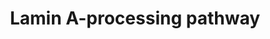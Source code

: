 ---
annotations:
- id: DOID:4
  type: Disease Ontology
  value: disease
- id: PW:0000003
  parent: signaling pathway
  type: Pathway Ontology
  value: signaling pathway
- id: DOID:3911
  parent: genetic disease
  type: Disease Ontology
  value: progeria
- id: PW:0000013
  parent: disease pathway
  type: Pathway Ontology
  value: disease pathway
authors:
- Lorasimons
- DeSl
- Egonw
- Fehrhart
- Laurent
communities:
- RareDiseases
description: 'All lamins, except lamin C, contain a CaaX tail. This tail is comprised
  of respectively cysteine, two aliphatic amino acids and any amino acid with a COOH-terminal
  (variable). Aliphatic amino acids are nonpolar and hydrophobic and include glycine,
  alanine, valine, leucine and isoleucine. This structure acts as recognition point
  for a sequence of modifications. First the terminal cysteine is farnesylated by
  farnesyl transferase, where a isoprenyl group is added to the cysteine residue -also
  called isoprenylation. This is followed by proteolytic cleavage of the aaX part
  by Zmpste24 and methylation (CH3) of cysteine. Isoprenylation and methylation are
  both necessary for the localization of lamin A and B-type lamins in to the INM.
  Until this point processing of lamin A and type-B lamins is similar. While in type-B
  lamins the isoprenyl group remains attached to the cysteine, lamin A has a second
  cleavage site to cleave off an additional 15 amino acids upstream of the cysteine.
  This cleavage is also done by Zmpste24 and takes place at INM. When these 15 amino
  acids, 18 in total including aaX, are cleaved off mature lamin A is produced (1,2).
  Lamin processing is involved in progeria.  '
last-edited: 2023-05-30
ndex: 72c63b02-8b6a-11eb-9e72-0ac135e8bacf
organisms:
- Homo sapiens
redirect_from:
- /index.php/Pathway:WP4299
- /instance/WP4299
- /instance/WP4299_r126536
revision: r126536
schema-jsonld:
- '@context': https://schema.org/
  '@id': https://wikipathways.github.io/pathways/WP4299.html
  '@type': Dataset
  creator:
    '@type': Organization
    name: WikiPathways
  description: 'All lamins, except lamin C, contain a CaaX tail. This tail is comprised
    of respectively cysteine, two aliphatic amino acids and any amino acid with a
    COOH-terminal (variable). Aliphatic amino acids are nonpolar and hydrophobic and
    include glycine, alanine, valine, leucine and isoleucine. This structure acts
    as recognition point for a sequence of modifications. First the terminal cysteine
    is farnesylated by farnesyl transferase, where a isoprenyl group is added to the
    cysteine residue -also called isoprenylation. This is followed by proteolytic
    cleavage of the aaX part by Zmpste24 and methylation (CH3) of cysteine. Isoprenylation
    and methylation are both necessary for the localization of lamin A and B-type
    lamins in to the INM. Until this point processing of lamin A and type-B lamins
    is similar. While in type-B lamins the isoprenyl group remains attached to the
    cysteine, lamin A has a second cleavage site to cleave off an additional 15 amino
    acids upstream of the cysteine. This cleavage is also done by Zmpste24 and takes
    place at INM. When these 15 amino acids, 18 in total including aaX, are cleaved
    off mature lamin A is produced (1,2). Lamin processing is involved in progeria.  '
  keywords:
  - 15 amino acids
  - C
  - CAAX prenyl protease 1 homolog
  - LMNA
  - Pre-lamin A
  - Protein-S-isoprenylcysteine O-methyltransferase
  - ZMPSTE24
  license: CC0
  name: Lamin A-processing pathway
seo: CreativeWork
title: Lamin A-processing pathway
wpid: WP4299
---